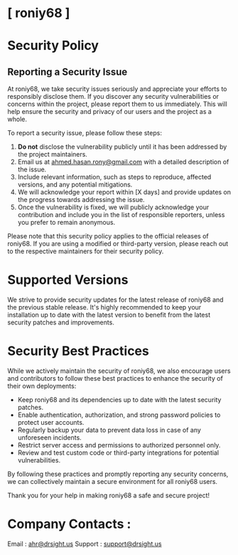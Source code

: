 # [ roniy68 ]

# Security Policy

## Reporting a Security Issue

At roniy68, we take security issues seriously and appreciate your efforts to responsibly disclose them. If you discover any security vulnerabilities or concerns within the project, please report them to us immediately. This will help ensure the security and privacy of our users and the project as a whole.

To report a security issue, please follow these steps:

1. **Do not** disclose the vulnerability publicly until it has been addressed by the project maintainers.
2. Email us at [ahmed.hasan.rony@gmail.com](mailto:ahmed.hasan.rony@gmail.com) with a detailed description of the issue.
3. Include relevant information, such as steps to reproduce, affected versions, and any potential mitigations.
4. We will acknowledge your report within [X days] and provide updates on the progress towards addressing the issue.
5. Once the vulnerability is fixed, we will publicly acknowledge your contribution and include you in the list of responsible reporters, unless you prefer to remain anonymous.

Please note that this security policy applies to the official releases of roniy68. If you are using a modified or third-party version, please reach out to the respective maintainers for their security policy.

# Supported Versions

We strive to provide security updates for the latest release of roniy68 and the previous stable release. It's highly recommended to keep your installation up to date with the latest version to benefit from the latest security patches and improvements.

# Security Best Practices

While we actively maintain the security of roniy68, we also encourage users and contributors to follow these best practices to enhance the security of their own deployments:

- Keep roniy68 and its dependencies up to date with the latest security patches.
- Enable authentication, authorization, and strong password policies to protect user accounts.
- Regularly backup your data to prevent data loss in case of any unforeseen incidents.
- Restrict server access and permissions to authorized personnel only.
- Review and test custom code or third-party integrations for potential vulnerabilities.

By following these practices and promptly reporting any security concerns, we can collectively maintain a secure environment for all roniy68 users.

Thank you for your help in making roniy68 a safe and secure project!

# Company Contacts : 
Email : [ahr@drsight.us](mailto:ahr@drsight.us)
Support : [support@drsight.us](mailto:support@drsight.us)


